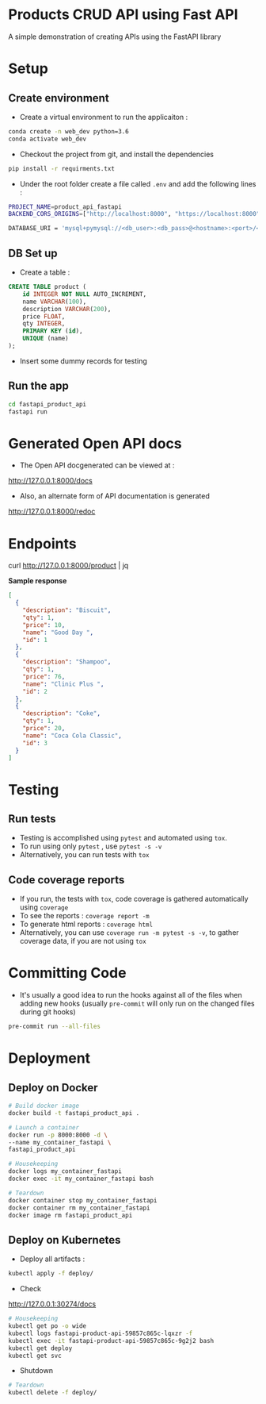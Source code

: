 # Products CRUD API using Fast API

A simple demonstration of creating APIs using the FastAPI library

# Setup

## Create environment

* Create a virtual environment to run the applicaiton :

```bash
conda create -n web_dev python=3.6
conda activate web_dev
```

* Checkout the project from git, and install the dependencies

```bash
pip install -r requirments.txt
```

* Under the root folder create a file called `.env` and add the following lines :

```bash
PROJECT_NAME=product_api_fastapi
BACKEND_CORS_ORIGINS=["http://localhost:8000", "https://localhost:8000", "http://localhost", "https://localhost"]

DATABASE_URI = 'mysql+pymysql://<db_user>:<db_pass>@<hostname>:<port>/<db_name>'
```

## DB Set up

* Create a table :

```sql
CREATE TABLE product (
	id INTEGER NOT NULL AUTO_INCREMENT,
	name VARCHAR(100),
	description VARCHAR(200),
	price FLOAT,
	qty INTEGER,
	PRIMARY KEY (id),
	UNIQUE (name)
);
```

* Insert some dummy records for testing

## Run the app

```bash
cd fastapi_product_api
fastapi run
```

# Generated Open API docs

* The Open API docgenerated can be viewed at :

http://127.0.0.1:8000/docs

* Also, an alternate form of API documentation is generated

http://127.0.0.1:8000/redoc

# Endpoints

curl http://127.0.0.1:8000/product | jq

**Sample response**

```json
[
  {
    "description": "Biscuit",
    "qty": 1,
    "price": 10,
    "name": "Good Day ",
    "id": 1
  },
  {
    "description": "Shampoo",
    "qty": 1,
    "price": 76,
    "name": "Clinic Plus ",
    "id": 2
  },
  {
    "description": "Coke",
    "qty": 1,
    "price": 20,
    "name": "Coca Cola Classic",
    "id": 3
  }
]
```
# Testing

## Run tests

* Testing is accomplished using `pytest` and automated using `tox`.
* To run using only `pytest` , use  `pytest -s -v`
* Alternatively, you can run tests with `tox`

## Code coverage reports

* If you run, the tests with `tox`, code coverage is gathered automatically using `coverage`
* To see the reports : `coverage report -m`
* To generate html reports :  `coverage html`
* Alternatively, you can use `coverage run -m pytest -s -v`, to gather coverage data, if you are not using `tox`

# Committing Code

* It's usually a good idea to run the hooks against all of the files when adding new hooks
  (usually `pre-commit` will only run on the changed files during git hooks)

```bash
pre-commit run --all-files
```

# Deployment

## Deploy on Docker

```bash
# Build docker image
docker build -t fastapi_product_api .

# Launch a container
docker run -p 8000:8000 -d \
--name my_container_fastapi \
fastapi_product_api

# Housekeeping
docker logs my_container_fastapi
docker exec -it my_container_fastapi bash

# Teardown
docker container stop my_container_fastapi
docker container rm my_container_fastapi
docker image rm fastapi_product_api
```

## Deploy on Kubernetes

* Deploy all artifacts :

```bash
kubectl apply -f deploy/
```

* Check

http://127.0.0.1:30274/docs

```bash
# Housekeeping
kubectl get po -o wide
kubectl logs fastapi-product-api-59857c865c-lqxzr -f
kubectl exec -it fastapi-product-api-59857c865c-9g2j2 bash
kubectl get deploy
kubectl get svc
```

* Shutdown

```bash
# Teardown
kubectl delete -f deploy/
````
